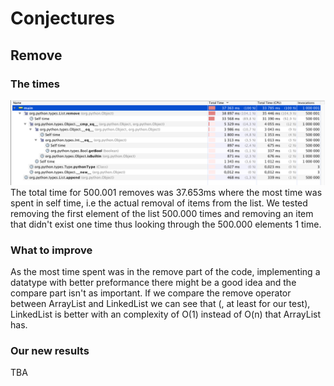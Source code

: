 # Conjectures

## Remove
### The times
![Profiler for original](ProfilerRemove.png)
The total time for 500.001 removes was 37.653ms where the most time was spent in self time, i.e the actual removal of items from the list. We tested removing the first element of the list 500.000 times and removing an item that didn't exist one time thus looking through the 500.000 elements 1 time.
### What to improve
As the most time spent was in the remove part of the code, implementing a datatype with better preformance there might be a good idea and the compare part isn't as important. If we compare the remove operator between ArrayList and LinkedList we can see that (, at least for our test), LinkedList is better with an complexity of O(1) instead of O(n) that ArrayList has.
### Our new results
TBA
